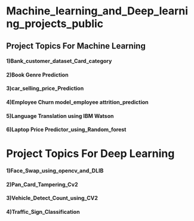 # Machine_learning_and_Deep_learning_projects_public
## Project Topics For Machine Learning
#### 1)Bank_customer_dataset_Card_category
#### 2)Book Genre Prediction
#### 3)car_selling_price_Prediction
#### 4)Employee Churn model_employee attrition_prediction
#### 5)Language Translation using IBM Watson
#### 6)Laptop Price Predictor_using_Random_forest

# Project Topics For Deep Learning
#### 1)Face_Swap_using_opencv_and_DLIB
#### 2)Pan_Card_Tampering_Cv2
#### 3)Vehicle_Detect_Count_using_CV2
#### 4)Traffic_Sign_Classification
